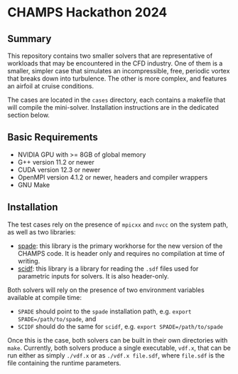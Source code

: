 # CHAMPS Hackathon 2024
## Summary
This repository contains two smaller solvers that are representative of workloads that may 
be encountered in the CFD industry. One of them is a smaller, simpler case that simulates
an incompressible, free, periodic vortex that breaks down into turbulence. The other is more
complex, and features an airfoil at cruise conditions.

The cases are located in the `cases` directory, each contains a makefile that will compile the mini-solver.
Installation instructions are in the dedicated section below.

## Basic Requirements
- NVIDIA GPU with >= 8GB of global memory
- G++ version 11.2 or newer
- CUDA version 12.3 or newer
- OpenMPI version 4.1.2 or newer, headers and compiler wrappers
- GNU Make

## Installation
The test cases rely on the presence of `mpicxx` and `nvcc` on the system path, as well as two libraries:

- [spade](https://github.com/wvannoordt/spade): this library is the primary workhorse for the new version of the CHAMPS code. It is header only and requires no compilation at time of writing.
- [scidf](https://github.com/wvannoordt/scidf): this library is a library for reading the `.sdf` files used for parametric inputs for solvers. It is also header-only.

Both solvers will rely on the presence of two environment variables available at compile time:

- `SPADE` should point to the `spade` installation path, e.g. `export SPADE=/path/to/spade`, and
- `SCIDF` should do the same for `scidf`, e.g. `export SPADE=/path/to/spade`

Once this is the case, both solvers can be built in their own directories with `make`. Currently, both solvers produce a single executable, `vdf.x`, that
can be run either as simply `./vdf.x` or as `./vdf.x file.sdf`, where `file.sdf` is the file containing the runtime parameters.
